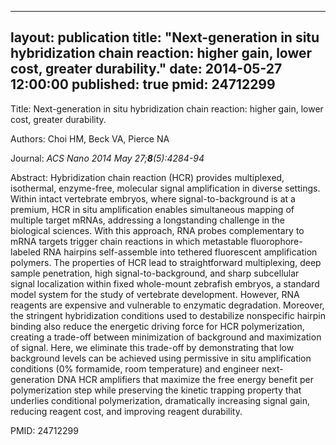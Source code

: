 
---
layout: publication
title:  "Next-generation in situ hybridization chain reaction: higher gain, lower cost, greater durability."
date:   2014-05-27 12:00:00
published: true
pmid: 24712299
---

Title: Next-generation in situ hybridization chain reaction: higher gain, lower cost, greater durability.

Authors: Choi HM, Beck VA, Pierce NA

Journal: *ACS Nano 2014 May 27;**8**(5):4284-94*

Abstract: Hybridization chain reaction (HCR) provides multiplexed, isothermal, enzyme-free, molecular signal amplification in diverse settings. Within intact vertebrate embryos, where signal-to-background is at a premium, HCR in situ amplification enables simultaneous mapping of multiple target mRNAs, addressing a longstanding challenge in the biological sciences. With this approach, RNA probes complementary to mRNA targets trigger chain reactions in which metastable fluorophore-labeled RNA hairpins self-assemble into tethered fluorescent amplification polymers. The properties of HCR lead to straightforward multiplexing, deep sample penetration, high signal-to-background, and sharp subcellular signal localization within fixed whole-mount zebrafish embryos, a standard model system for the study of vertebrate development. However, RNA reagents are expensive and vulnerable to enzymatic degradation. Moreover, the stringent hybridization conditions used to destabilize nonspecific hairpin binding also reduce the energetic driving force for HCR polymerization, creating a trade-off between minimization of background and maximization of signal. Here, we eliminate this trade-off by demonstrating that low background levels can be achieved using permissive in situ amplification conditions (0% formamide, room temperature) and engineer next-generation DNA HCR amplifiers that maximize the free energy benefit per polymerization step while preserving the kinetic trapping property that underlies conditional polymerization, dramatically increasing signal gain, reducing reagent cost, and improving reagent durability.

PMID: 24712299

